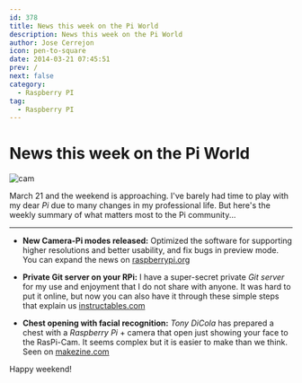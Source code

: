 ```yaml
---
id: 378
title: News this week on the Pi World
description: News this week on the Pi World
author: Jose Cerrejon
icon: pen-to-square
date: 2014-03-21 07:45:51
prev: /
next: false
category:
  - Raspberry PI
tag:
  - Raspberry PI
---
```


# News this week on the Pi World

![cam](/images/cam.jpg)

March 21 and the weekend is approaching. I've barely had time to play with my dear *Pi* due to many changes in my professional life. But here's the weekly summary of what matters most to the Pi community...

- - -
* **New Camera-Pi modes released:** Optimized the software for supporting higher resolutions and better usability, and fix bugs in preview mode. You can expand the news on [raspberrypi.org](http://www.raspberrypi.org/archives/6475) 

* **Private Git server on your RPi:** I have a super-secret private *Git server* for my use and enjoyment that I do not share with anyone. It was hard to put it online, but now you can also have it through these simple steps that explain us [instructables.com](http://www.instructables.com/id/GitPi-A-Private-Git-Server-on-Raspberry-Pi/?ALLSTEPS)

* **Chest opening with facial recognition:** *Tony DiCola* has prepared a chest with a *Raspberry Pi* + camera that open just showing your face to the RasPi-Cam. It seems complex but it is easier to make than we think. Seen on [makezine.com](http://makezine.com/projects/pi-face-treasure-box/)

Happy weekend!